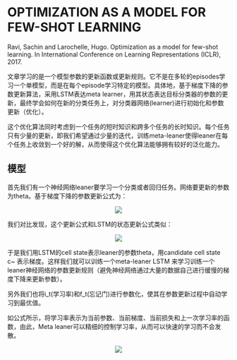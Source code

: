# OPTIMIZATION AS A MODEL FOR FEW-SHOT LEARNING

Ravi, Sachin and Larochelle, Hugo. Optimization as a model for few-shot learning. In International Conference on Learning Representations 
(ICLR), 2017.

文章学习的是一个模型参数的更新函数或更新规则。它不是在多轮的episodes学习一个单模型，而是在每个episode学习特定的模型。具体地，基于梯度下降的参数更新算法，采用LSTM表达meta learner，用其状态表达目标分类器的参数的更新，最终学会如何在新的分类任务上，对分类器网络(learner)进行初始化和参数更新（优化）。

这个优化算法同时考虑到一个任务的短时知识和跨多个任务的长时知识。每个任务只有少量的更新，即我们希望通过少量的迭代，训练meta-leaner使得leaner在每个任务上收敛到一个好的解，从而使得这个优化算法能够拥有较好的泛化能力。

## 模型

首先我们有一个神经网络leaner要学习一个分类或者回归任务。网络要更新的参数为theta。基于梯度下降的参数更新公式为：

<div align="center">
<img src="https://i.loli.net/2018/04/27/5ae281ba420b3.png"  />
</div>

我们对比发现，这个更新公式和LSTM的状态更新公式类似：

<div align="center">
<img src="https://i.loli.net/2018/04/27/5ae283eb07341.png"  />
</div>

于是我们用LSTM的cell state表示leaner的参数theta，用candidate cell state c~ 表示梯度。这样我们就可以训练一个meta-leaner LSTM 来学习训练一个leaner神经网络的参数更新规则（避免神经网络通过大量的数据自己进行缓慢的梯度下降来更新参数）。

另外我们也将i_t(学习率)和f_t(忘记门)进行参数化，使其在参数更新过程中自动学习到最优值。

如公式所示，将学习率表示为当前参数、当前梯度、当前损失和上一次学习率的函数，由此，Meta leaner可以精细的控制学习率，从而可以快速的学习而不会发散。

<div align="center">
<img src="https://i.loli.net/2018/04/27/5ae2868e836d6.png"  />
</div>

